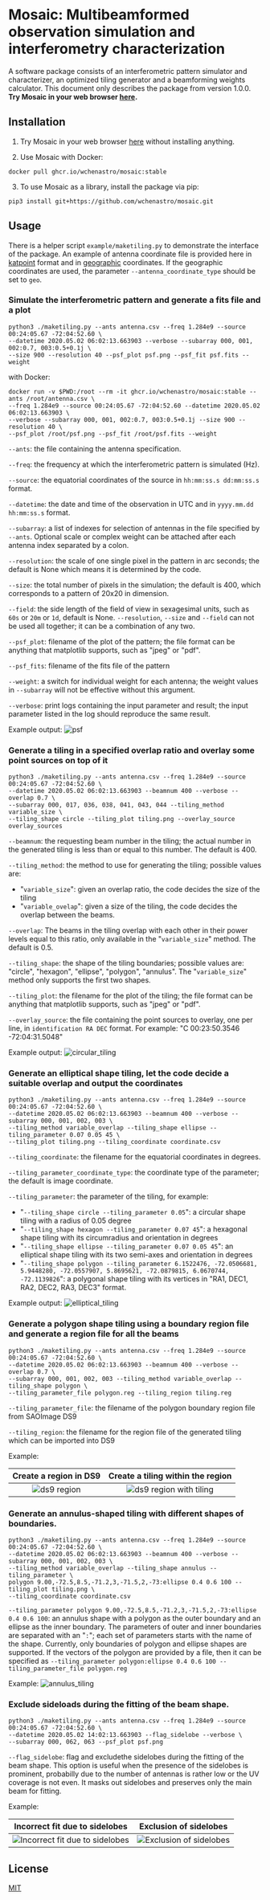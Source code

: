 # Mosaic: Multibeamformed observation simulation and interferometry characterization

A software package consists of an interferometric pattern simulator and characterizer, an optimized tiling generator and a beamforming weights calculator. This document only describes the package from version 1.0.0. __Try Mosaic in your web browser [here](https://wchenastro.github.io/mosaic_web).__

## Installation

1. Try Mosaic in your web browser [here](https://wchenastro.github.io/mosaic_web) without installing anything.

2. Use Mosaic with Docker:
```
docker pull ghcr.io/wchenastro/mosaic:stable
```

3. To use Mosaic as a library, install the package via pip:
```
pip3 install git+https://github.com/wchenastro/mosaic.git
```

## Usage

There is a helper script `example/maketiling.py` to demonstrate the interface of the package. An example of antenna coordinate file is provided here in [katpoint](https://gist.githubusercontent.com/wchenastro/eb0159359511808ff7d0363db9b32d8b/raw/1e0e97311f269690f83a5870e26313b761a9288e/antenna.katpoint.csv) format and in [geographic](https://gist.githubusercontent.com/wchenastro/eb0159359511808ff7d0363db9b32d8b/raw/1e0e97311f269690f83a5870e26313b761a9288e/antenna.geo.csv) coordinates. If the geographic coordinates are used, the parameter `--antenna_coordinate_type` should be set to `geo`.

### Simulate the interferometric pattern and generate a fits file and a plot

```
python3 ./maketiling.py --ants antenna.csv --freq 1.284e9 --source 00:24:05.67 -72:04:52.60 \
--datetime 2020.05.02 06:02:13.663903 --verbose --subarray 000, 001, 002:0.7, 003:0.5+0.1j \
--size 900 --resolution 40 --psf_plot psf.png --psf_fit psf.fits --weight
```

with Docker:

```
docker run -v $PWD:/root --rm -it ghcr.io/wchenastro/mosaic:stable --ants /root/antenna.csv \
--freq 1.284e9 --source 00:24:05.67 -72:04:52.60 --datetime 2020.05.02 06:02:13.663903 \
--verbose --subarray 000, 001, 002:0.7, 003:0.5+0.1j --size 900 --resolution 40 \
--psf_plot /root/psf.png --psf_fit /root/psf.fits --weight

```

`--ants`: the file containing the antenna specification.

`--freq`: the frequency at which the interferometric pattern is simulated (Hz).

`--source`: the equatorial coordinates of the source in `hh:mm:ss.s dd:mm:ss.s` format.

`--datetime`: the date and time of the observation in UTC and in `yyyy.mm.dd hh:mm:ss.s` format.

 `--subarray`: a list of indexes for selection of antennas in the file specified by `--ants`. Optional scale or complex weight can be attached after each antenna index separated by a colon.

`--resolution`: the scale of one single pixel in the pattern in arc seconds; the default is None which means it is determined by the code.

`--size`: the total number of pixels in the simulation; the default is 400, which corresponds to a pattern of 20x20 in dimension.

`--field`: the side length of the field of view in sexagesimal units, such as `60s` or `20m` or `1d`, default is None. `--resolution`, `--size` and `--field` can not be used all together; it can be a combination of any two.

`--psf_plot`: filename of the plot of the pattern; the file format can be anything that matplotlib supports, such as "jpeg" or "pdf".

`--psf_fits`: filename of the fits file of the pattern

`--weight`: a switch for individual weight for each antenna; the weight values in `--subarray` will not be effective without this argument.

`--verbose`: print logs containing the input parameter and result; the input parameter listed in the log should reproduce the same result.

Example output:
![psf](https://gist.githubusercontent.com/wchenastro/eb0159359511808ff7d0363db9b32d8b/raw/d57ba74209627de65307f99809d1fa92e34b8c79/psf.png)

### Generate a tiling in a specified overlap ratio and overlay some point sources on top of it

```
python3 ./maketiling.py --ants antenna.csv --freq 1.284e9 --source 00:24:05.67 -72:04:52.60 \
--datetime 2020.05.02 06:02:13.663903 --beamnum 400 --verbose --overlap 0.7 \
--subarray 000, 017, 036, 038, 041, 043, 044 --tiling_method variable_size \
--tiling_shape circle --tiling_plot tiling.png --overlay_source overlay_sources
```

`--beamnum`: the requesting beam number in the tiling; the actual number in the generated tiling is less than or equal to this number. The default is 400.

`--tiling_method`: the method to use for generating the tiling; possible values are:

- "`variable_size`": given an overlap ratio, the code decides the size of the tiling
- "`variable_ovelap`": given a size of the tiling, the code decides the overlap between the beams.

`--overlap`: The beams in the tiling overlap with each other in their power levels equal to this ratio, only available in the "`variable_size`" method. The default is 0.5.

`--tiling_shape`: the shape of the tiling boundaries; possible values are: "circle", "hexagon", "ellipse", "polygon", "annulus". The "`variable_size`" method only supports the first two shapes.

`--tiling_plot`: the filename for the plot of the tiling; the file format can be anything that matplotlib supports, such as "jpeg" or "pdf".

`--overlay_source`: the file containing the point sources to overlay, one per line, in `identification RA DEC` format. For example: "C 00:23:50.3546 -72:04:31.5048"

Example output:
![circular_tiling](https://gist.githubusercontent.com/wchenastro/eb0159359511808ff7d0363db9b32d8b/raw/d57ba74209627de65307f99809d1fa92e34b8c79/circular_tiling.png)

### Generate an elliptical shape tiling, let the code decide a suitable overlap and output the coordinates

```
python3 ./maketiling.py --ants antenna.csv --freq 1.284e9 --source 00:24:05.67 -72:04:52.60 \
--datetime 2020.05.02 06:02:13.663903 --beamnum 400 --verbose --subarray 000, 001, 002, 003 \
--tiling_method variable_overlap --tiling_shape ellipse --tiling_parameter 0.07 0.05 45 \
--tiling_plot tiling.png --tiling_coordinate coordinate.csv
```

`--tiling_coordinate`: the filename for the equatorial coordinates in degrees.

`--tiling_parameter_coordinate_type`: the coordinate type of the parameter; the default is image coordinate.

`--tiling_parameter`: the parameter of the tiling, for example:

- "`--tiling_shape circle --tiling_parameter 0.05`": a circular shape tiling with a radius of 0.05 degree
-  "`--tiling_shape hexagon --tiling_parameter 0.07 45`": a hexagonal shape tiling with its circumradius and orientation in degrees
-  "`--tiling_shape ellipse --tiling_parameter 0.07 0.05 45`": an elliptical shape tiling with its two semi-axes and orientation in degrees
-  "`--tiling_shape polygon --tiling_parameter 6.1522476, -72.0506681, 5.9448280, -72.0557907, 5.8695621, -72.0879815, 6.0670744, -72.1139826`": a polygonal shape tiling with its vertices in "RA1, DEC1, RA2, DEC2, RA3, DEC3" format.

Example output:
![elliptical_tiling](https://gist.githubusercontent.com/wchenastro/eb0159359511808ff7d0363db9b32d8b/raw/d57ba74209627de65307f99809d1fa92e34b8c79/elliptical_tiling.png)


### Generate a polygon shape tiling using a boundary region file and generate a region file for all the beams

```
python3 ./maketiling.py --ants antenna.csv --freq 1.284e9 --source 00:24:05.67 -72:04:52.60 \
--datetime 2020.05.02 06:02:13.663903 --beamnum 400 --verbose --overlap 0.7 \
--subarray 000, 001, 002, 003 --tiling_method variable_overlap --tiling_shape polygon \
--tiling_parameter_file polygon.reg --tiling_region tiling.reg
```

`--tiling_parameter_file`: the filename of the polygon boundary region file from SAOImage DS9

`--tiling_region`: the filename for the region file of the generated tiling which can be imported into DS9

Example:

|                                       Create a region in DS9                                        |                                        Create a tiling within the region                                        |
| :-------------------------------------------------------------------------------------------------: | :-------------------------------------------------------------------------------------------------------------: |
| ![ds9 region](https://gist.githubusercontent.com/wchenastro/eb0159359511808ff7d0363db9b32d8b/raw/d57ba74209627de65307f99809d1fa92e34b8c79/ds9_region.png) | ![ds9 region with tiling](https://gist.githubusercontent.com/wchenastro/eb0159359511808ff7d0363db9b32d8b/raw/d57ba74209627de65307f99809d1fa92e34b8c79/ds9_region_tiling.png) |

### Generate an annulus-shaped tiling with different shapes of boundaries.

```
python3 ./maketiling.py --ants antenna.csv --freq 1.284e9 --source 00:24:05.67 -72:04:52.60 \
--datetime 2020.05.02 06:02:13.663903 --beamnum 400 --verbose --subarray 000, 001, 002, 003 \
--tiling_method variable_overlap --tiling_shape annulus --tiling_parameter \
polygon 9.00,-72.5,8.5,-71.2,3,-71.5,2,-73:ellipse 0.4 0.6 100 --tiling_plot tiling.png \
--tiling_coordinate coordinate.csv
```

`--tiling_parameter polygon 9.00,-72.5,8.5,-71.2,3,-71.5,2,-73:ellipse 0.4 0.6 100`: an annulus shape with a polygon as the outer boundary and an ellipse as the inner boundary. The parameters of outer and inner boundaries are separated with an "`:`"; each set of parameters starts with the name of the shape. Currently, only boundaries of polygon and ellipse shapes are supported. If the vectors of the polygon are provided by a file, then it can be specified as `--tiling_parameter polygon:ellipse 0.4 0.6 100 --tiling_parameter_file polygon.reg`

Example:
![annulus_tiling](https://gist.githubusercontent.com/wchenastro/eb0159359511808ff7d0363db9b32d8b/raw/d57ba74209627de65307f99809d1fa92e34b8c79/annulus_tiling.png)

### Exclude sideloads during the fitting of the beam shape.

```
python3 ./maketiling.py --ants antenna.csv --freq 1.284e9 --source 00:24:05.67 -72:04:52.60 \
--datetime 2020.05.02 14:02:13.663903 --flag_sidelobe --verbose \
--subarray 000, 062, 063 --psf_plot psf.png
```

`--flag_sidelobe`: flag and excludethe sidelobes during the fitting of the beam shape. This option is useful when the presence of the sidelobes is prominent, probabilly due to the number of antennas is rather low or the UV coverage is not even. It masks out sidelobes and preserves only the main beam for fitting.

Example:

|                                        Incorrect fit due to sidelobes                                        |                                        Exclusion of sidelobes                                        |
| :-------------------------------------------------------------------------------------------------: | :-------------------------------------------------------------------------------------------------------------: |
| ![Incorrect fit due to sidelobes](https://gist.githubusercontent.com/wchenastro/eb0159359511808ff7d0363db9b32d8b/raw/0fb050af64b2a8b31cd1d348c96acd5c7daa1b64/psf_with_sidelobes.png) | ![Exclusion of sidelobes](https://gist.githubusercontent.com/wchenastro/eb0159359511808ff7d0363db9b32d8b/raw/0fb050af64b2a8b31cd1d348c96acd5c7daa1b64/psf_flag_sidelobes.png) |

## License

[MIT](https://github.com/wchenastro/mosaic/blob/master/LICENSE)
